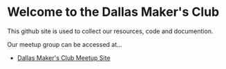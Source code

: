 # Welcome to the Dallas Maker's Club

This github site is used to collect our resources, code and documention.

Our meetup group can be accessed at...

* [Dallas Maker's Club Meetup Site](https://www.meetup.com/Dallas-Makers-Club-Meetup/)
